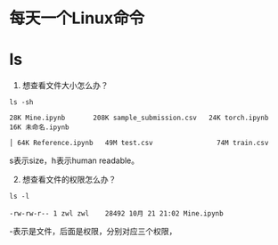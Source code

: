 # 每天一个Linux命令

# ls

1. 想查看文件大小怎么办？

```
ls -sh

28K Mine.ipynb       208K sample_submission.csv   24K torch.ipynb   16K 未命名.ipynb
                                                                                                      │ 64K Reference.ipynb   49M test.csv                74M train.csv
```

s表示size，h表示human readable。

2. 想查看文件的权限怎么办？

```
ls -l

-rw-rw-r-- 1 zwl zwl    28492 10月 21 21:02 Mine.ipynb
```

-表示是文件，后面是权限，分别对应三个权限，